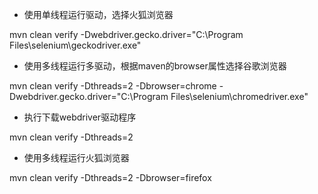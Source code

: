 - 使用单线程运行驱动，选择火狐浏览器

mvn clean verify -Dwebdriver.gecko.driver="C:\Program Files\selenium\geckodriver.exe"

- 使用多线程运行多驱动，根据maven的browser属性选择谷歌浏览器

mvn clean verify -Dthreads=2 -Dbrowser=chrome -Dwebdriver.gecko.driver="C:\Program Files\selenium\chromedriver.exe"

- 执行下载webdriver驱动程序

mvn clean verify -Dthreads=2

- 使用多线程运行火狐浏览器

mvn clean verify -Dthreads=2 -Dbrowser=firefox